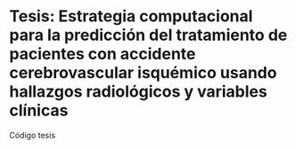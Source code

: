 # Tesis: Estrategia computacional para la predicción del tratamiento de pacientes con accidente cerebrovascular isquémico usando hallazgos radiológicos y variables clínicas
Código tesis
